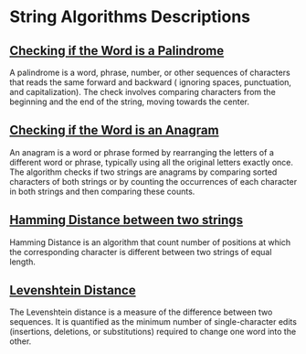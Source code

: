 # String Algorithms Descriptions

## [Checking if the Word is a Palindrome ](https://github.com/1G4S/Algorithms/blob/a0be009d0b42277e95247375bb20c5758f308033/src/main/java/com/app/algorithms/string_algorithms/StringAlgorithms.java#L34)

A palindrome is a word, phrase, number, or other sequences of characters that reads the same forward and backward (
ignoring spaces, punctuation, and capitalization). The check involves comparing characters from the beginning and the
end of the string, moving towards the center.

## [Checking if the Word is an Anagram ](https://github.com/1G4S/Algorithms/blob/a0be009d0b42277e95247375bb20c5758f308033/src/main/java/com/app/algorithms/string_algorithms/StringAlgorithms.java#L15)

An anagram is a word or phrase formed by rearranging the letters of a different word or phrase, typically using all the
original letters exactly once. The algorithm checks if two strings are anagrams by comparing sorted characters of both
strings or by counting the occurrences of each character in both strings and then comparing these counts.

## [Hamming Distance between two strings](https://github.com/1G4S/Algorithms/blob/a0be009d0b42277e95247375bb20c5758f308033/src/main/java/com/app/algorithms/string_algorithms/StringAlgorithms.java#L51)

Hamming Distance is an algorithm that count number of positions at which the corresponding character is different
between two strings of equal length.

## [Levenshtein Distance](https://github.com/1G4S/Algorithms/blob/a0be009d0b42277e95247375bb20c5758f308033/src/main/java/com/app/algorithms/string_algorithms/StringAlgorithms.java#L81)

The Levenshtein distance is a measure of the difference between two sequences.
It is quantified as the minimum number of single-character edits (insertions, deletions, or substitutions)
required to change one word into the other.

